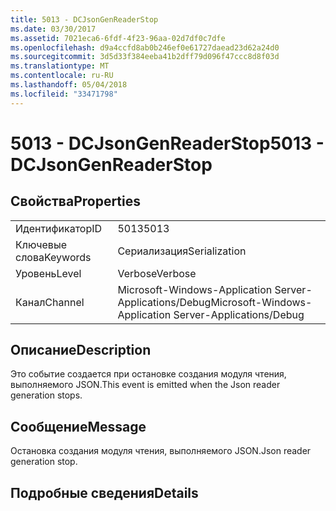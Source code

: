 ```yaml
---
title: 5013 - DCJsonGenReaderStop
ms.date: 03/30/2017
ms.assetid: 7021eca6-6fdf-4f23-96aa-02d7df0c7dfe
ms.openlocfilehash: d9a4ccfd8ab0b246ef0e61727daead23d62a24d0
ms.sourcegitcommit: 3d5d33f384eeba41b2dff79d096f47ccc8d8f03d
ms.translationtype: MT
ms.contentlocale: ru-RU
ms.lasthandoff: 05/04/2018
ms.locfileid: "33471798"
---
```

# <a name="5013---dcjsongenreaderstop"></a><span data-ttu-id="5d4c9-102">5013 - DCJsonGenReaderStop</span><span class="sxs-lookup"><span data-stu-id="5d4c9-102">5013 - DCJsonGenReaderStop</span></span>
## <a name="properties"></a><span data-ttu-id="5d4c9-103">Свойства</span><span class="sxs-lookup"><span data-stu-id="5d4c9-103">Properties</span></span>  
  
|||  
|-|-|  
|<span data-ttu-id="5d4c9-104">Идентификатор</span><span class="sxs-lookup"><span data-stu-id="5d4c9-104">ID</span></span>|<span data-ttu-id="5d4c9-105">5013</span><span class="sxs-lookup"><span data-stu-id="5d4c9-105">5013</span></span>|  
|<span data-ttu-id="5d4c9-106">Ключевые слова</span><span class="sxs-lookup"><span data-stu-id="5d4c9-106">Keywords</span></span>|<span data-ttu-id="5d4c9-107">Сериализация</span><span class="sxs-lookup"><span data-stu-id="5d4c9-107">Serialization</span></span>|  
|<span data-ttu-id="5d4c9-108">Уровень</span><span class="sxs-lookup"><span data-stu-id="5d4c9-108">Level</span></span>|<span data-ttu-id="5d4c9-109">Verbose</span><span class="sxs-lookup"><span data-stu-id="5d4c9-109">Verbose</span></span>|  
|<span data-ttu-id="5d4c9-110">Канал</span><span class="sxs-lookup"><span data-stu-id="5d4c9-110">Channel</span></span>|<span data-ttu-id="5d4c9-111">Microsoft-Windows-Application Server-Applications/Debug</span><span class="sxs-lookup"><span data-stu-id="5d4c9-111">Microsoft-Windows-Application Server-Applications/Debug</span></span>|  
  
## <a name="description"></a><span data-ttu-id="5d4c9-112">Описание</span><span class="sxs-lookup"><span data-stu-id="5d4c9-112">Description</span></span>  
 <span data-ttu-id="5d4c9-113">Это событие создается при остановке создания модуля чтения, выполняемого JSON.</span><span class="sxs-lookup"><span data-stu-id="5d4c9-113">This event is emitted when the Json reader generation stops.</span></span>  
  
## <a name="message"></a><span data-ttu-id="5d4c9-114">Сообщение</span><span class="sxs-lookup"><span data-stu-id="5d4c9-114">Message</span></span>  
 <span data-ttu-id="5d4c9-115">Остановка создания модуля чтения, выполняемого JSON.</span><span class="sxs-lookup"><span data-stu-id="5d4c9-115">Json reader generation stop.</span></span>  
  
## <a name="details"></a><span data-ttu-id="5d4c9-116">Подробные сведения</span><span class="sxs-lookup"><span data-stu-id="5d4c9-116">Details</span></span>
